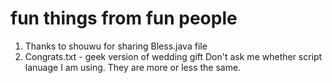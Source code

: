 # fun things from fun people 
1. Thanks to shouwu for sharing Bless.java file
2. Congrats.txt - geek version of wedding gift 
Don't ask me whether script lanuage I am using. They are more or less the same. 

